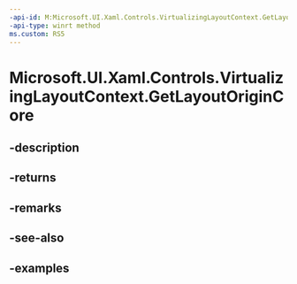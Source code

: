 ```yaml
---
-api-id: M:Microsoft.UI.Xaml.Controls.VirtualizingLayoutContext.GetLayoutOriginCore
-api-type: winrt method
ms.custom: RS5
---
```


<!-- Method syntax.
virtual protected Point VirtualizingLayoutContext.GetLayoutOriginCore()
-->

# Microsoft.UI.Xaml.Controls.VirtualizingLayoutContext.GetLayoutOriginCore

## -description

## -returns

## -remarks

## -see-also

## -examples

